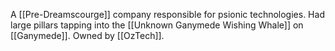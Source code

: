 A [[Pre-Dreamscourge]] company responsible for psionic technologies. Had large pillars tapping into the [[Unknown Ganymede Wishing Whale]] on [[Ganymede]]. Owned by [[OzTech]].